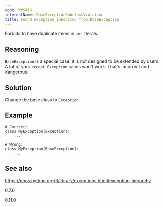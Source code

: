 ```yaml
---
code: WPS418
internalName: BaseExceptionSubclassViolation
title: Found exception inherited from BaseException
---
```


Forbids to have duplicate items in `set` literals.

## Reasoning
`BaseException` is a special case: it is not designed to be extended
by users. A lot of your `except Exception` cases won't work. That's
incorrect and dangerous.

## Solution
Change the base class to `Exception`.

## Example

    # Correct:
    class MyException(Exception):
        ...
    
    # Wrong:
    class MyException(BaseException):
        ...

## See also
<https://docs.python.org/3/library/exceptions.html#exception-hierarchy>

<div class="versionadded">

0.7.0

</div>

<div class="versionchanged">

0.11.0

</div>